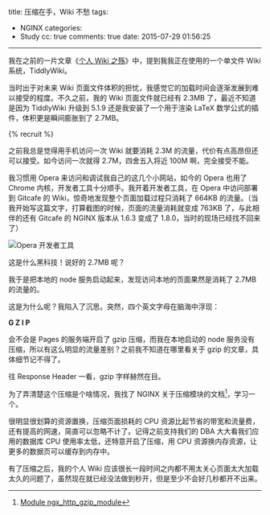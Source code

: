 title: 压缩在手，Wiki 不愁
tags:
  - NGINX
categories:
  - Study
cc: true
comments: true
date: 2015-07-29 01:56:25
---


我在之前的一片文章《[个人 Wiki 之殇][1]》中，提到我我正在使用的一个单文件 Wiki 系统，TiddlyWiki。

当时出于对未来 Wiki 页面文件体积的担忧，我感觉它的加载时间会逐渐发展到难以接受的程度。不久之前，我的 Wiki 页面文件就已经有 2.3MB 了，最近不知道是因为 TiddlyWiki 升级到 5.1.9 还是我安装了一个用于渲染 LaTeX 数学公式的插件，体积更是瞬间膨胀到了 2.7MB。

<!-- more --><!-- indicate-the-source -->

{% recruit %}

之前我总是觉得用手机访问一次 Wiki 就要消耗 2.3M 的流量，代价有点高昂但还可以接受。如今访问一次就得 2.7M，四舍五入将近 100M 啊，完全接受不能。

我习惯用 Opera 来访问和调试我自己的这几个小网站，如今的 Opera 也用了 Chrome 内核，开发者工具十分顺手。我开着开发者工具，在 Opera 中访问部署到 Gitcafe 的 Wiki，惊奇地发现整个页面加载过程只消耗了 664KB 的流量。（当我开始写这篇文字，打算截图的时候，页面的流量消耗就变成 763KB 了，与此相伴的还有 Gitcafe 的 NGINX 版本从 1.6.3 变成了 1.8.0，当时的现场已经找不回来了）

![Opera 开发者工具](https://ws2.sinaimg.cn/large/e724cbefgw1euizo5rnp2j20ht07lwfp.jpg)

这是什么黑科技！说好的 2.7MB 呢？

我于是把本地的 node 服务启动起来，发现访问本地的页面果然是消耗了 2.7MB 的流量的。

这是为什么呢？我陷入了沉思。突然，四个英文字母在脑海中浮现：

**G Z I P**

会不会是 Pages 的服务端开启了 gzip 压缩，而我在本地启动的 node 服务没有压缩，所以有这么明显的流量差别？之前我不知道在哪里看关于 gzip 的文章，具体细节记不得了。

往 Response Header 一看，gzip 字样赫然在目。

为了弄清楚这个压缩是个啥情况，我找了 NGINX 关于压缩模块的文档[^1]，学习一个。

[^1]: [Module ngx_http_gzip_module][2]

很明显很划算的资源置换，压缩页面损耗的 CPU 资源比起节省的带宽和流量费，还有提高的网速，简直可以忽略不计了。记得之前支持我们的 DBA 大大看我们应用的数据库 CPU 使用率太低，还特意开启了压缩，用 CPU 资源换内存资源，让更多的数据页可以缓存到内存中。

有了压缩之后，我的个人 Wiki 应该很长一段时间之内都不用太关心页面太大加载太久的问题了，虽然现在就已经没法做到秒开，但是至少不会好几秒都开不出来。


[1]: http://blog.jamespan.me/2015/06/30/personal-wiki-sucks/
[2]: http://NGINX.org/en/docs/http/ngx_http_gzip_module.html

